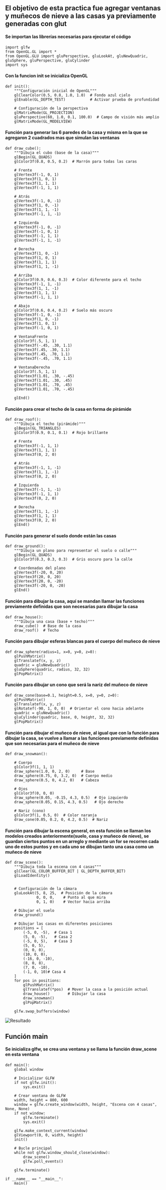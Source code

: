 ## El objetivo de esta practica fue agregar ventanas y muñecos de nieve a las casas ya previamente generadas con glut

#### Se importan las librerías necesarias para ejecutar el código
~~~
import glfw
from OpenGL.GL import *
from OpenGL.GLU import gluPerspective, gluLookAt, gluNewQuadric, gluSphere, gluPerspective, gluCylinder
import sys
~~~

#### Con la funcion init se inicializa OpenGL
~~~
def init():
    """Configuración inicial de OpenGL"""
    glClearColor(0.5, 0.8, 1.0, 1.0)  # Fondo azul cielo
    glEnable(GL_DEPTH_TEST)           # Activar prueba de profundidad

    # Configuración de la perspectiva
    glMatrixMode(GL_PROJECTION)
    gluPerspective(60, 1.0, 0.1, 100.0)  # Campo de visión más amplio
    glMatrixMode(GL_MODELVIEW)
~~~

#### Función para generar las 6 paredes de la casa y misma en la que se agregaron 2 cuadrados mas que simulan las ventanas
~~~
def draw_cube():
    """Dibuja el cubo (base de la casa)"""
    glBegin(GL_QUADS)
    glColor3f(0.8, 0.5, 0.2)  # Marrón para todas las caras
    
    # Frente
    glVertex3f(-1, 0, 1)
    glVertex3f(1, 0, 1)
    glVertex3f(1, 1, 1)
    glVertex3f(-1, 1, 1)

    # Atrás
    glVertex3f(-1, 0, -1)
    glVertex3f(1, 0, -1)
    glVertex3f(1, 1, -1)
    glVertex3f(-1, 1, -1)

    # Izquierda
    glVertex3f(-1, 0, -1)
    glVertex3f(-1, 0, 1)
    glVertex3f(-1, 1, 1)
    glVertex3f(-1, 1, -1)

    # Derecha
    glVertex3f(1, 0, -1)
    glVertex3f(1, 0, 1)
    glVertex3f(1, 1, 1)
    glVertex3f(1, 1, -1)

    # Arriba
    glColor3f(0.9, 0.6, 0.3)  # Color diferente para el techo
    glVertex3f(-1, 1, -1)
    glVertex3f(1, 1, -1)
    glVertex3f(1, 1, 1)
    glVertex3f(-1, 1, 1)

    # Abajo
    glColor3f(0.6, 0.4, 0.2)  # Suelo más oscuro
    glVertex3f(-1, 0, -1)
    glVertex3f(1, 0, -1)
    glVertex3f(1, 0, 1)
    glVertex3f(-1, 0, 1)   
    
    # VentanaFrente
    glColor3f(.5, 1, 1)
    glVertex3f(-.45, .30, 1.1)
    glVertex3f(.45, .30, 1.1)
    glVertex3f(.45, .70, 1.1)
    glVertex3f(-.45, .70, 1.1)
    
    # VentanaDerecha
    glColor3f(.5, 1, 1)
    glVertex3f(1.01, .30, -.45)
    glVertex3f(1.01, .30, .45)
    glVertex3f(1.01, .70, .45)
    glVertex3f(1.01, .70, -.45)
    
    glEnd()
~~~

#### Función para crear el techo de la casa en forma de pirámide
~~~
def draw_roof():
    """Dibuja el techo (pirámide)"""
    glBegin(GL_TRIANGLES)
    glColor3f(0.9, 0.1, 0.1)  # Rojo brillante

    # Frente
    glVertex3f(-1, 1, 1)
    glVertex3f(1, 1, 1)
    glVertex3f(0, 2, 0)

    # Atrás
    glVertex3f(-1, 1, -1)
    glVertex3f(1, 1, -1)
    glVertex3f(0, 2, 0)

    # Izquierda
    glVertex3f(-1, 1, -1)
    glVertex3f(-1, 1, 1)
    glVertex3f(0, 2, 0)

    # Derecha
    glVertex3f(1, 1, -1)
    glVertex3f(1, 1, 1)
    glVertex3f(0, 2, 0)
    glEnd()
~~~

#### Función para generar el suelo donde están las casas
~~~
def draw_ground():
    """Dibuja un plano para representar el suelo o calle"""
    glBegin(GL_QUADS)
    glColor3f(0.3, 0.3, 0.3)  # Gris oscuro para la calle

    # Coordenadas del plano
    glVertex3f(-20, 0, 20)
    glVertex3f(20, 0, 20)
    glVertex3f(20, 0, -20)
    glVertex3f(-20, 0, -20)
    glEnd()
~~~

#### Función para dibujar la casa, aquí se mandan llamar las funciones previamente definidas que son necesarias para dibujar la casa
~~~
def draw_house():
    """Dibuja una casa (base + techo)"""
    draw_cube()  # Base de la casa
    draw_roof()  # Techo
~~~

#### Función para dibujar esferas blancas para el cuerpo del muñeco de nieve
~~~
def draw_sphere(radius=1, x=0, y=0, z=0):
    glPushMatrix()
    glTranslatef(x, y, z)
    quadric = gluNewQuadric()
    gluSphere(quadric, radius, 32, 32)
    glPopMatrix()
~~~

#### Función para dibujar un cono que será la nariz del muñeco de nieve
~~~
def draw_cone(base=0.1, height=0.5, x=0, y=0, z=0):
    glPushMatrix()
    glTranslatef(x, y, z)
    glRotatef(-90, 1, 0, 0)  # Orientar el cono hacia adelante
    quadric = gluNewQuadric()
    gluCylinder(quadric, base, 0, height, 32, 32)
    glPopMatrix()
~~~

#### Función para dibujar el muñeco de nieve, al igual que con la función para dibujar la casa, se vuelve a llamar a las funciones previamente definidas que son necesarias para el muñeco de nieve
~~~
def draw_snowman():

    # Cuerpo
    glColor3f(1, 1, 1)
    draw_sphere(1.0, 0, 2, 0)     # Base
    draw_sphere(0.75, 0, 3.2, 0)  # Cuerpo medio
    draw_sphere(0.5, 0, 4.2, 0)   # Cabeza

    # Ojos
    glColor3f(0, 0, 0)
    draw_sphere(0.05, -0.15, 4.3, 0.5)  # Ojo izquierdo
    draw_sphere(0.05, 0.15, 4.3, 0.5)   # Ojo derecho

    # Nariz (cono)
    glColor3f(1, 0.5, 0)  # Color naranja
    draw_cone(0.05, 0.2, 0, 4.2, 0.5)  # Nariz
~~~
    
#### Función para dibujar la escena general, en esta función se llaman los modelos creados anteriormente(suelo, casa y muñeco de nieve), se guardan ciertos puntos en un arreglo y mediante un for se recorren cada uno de estos puntos y en cada uno se dibujan tanto una casa como un muñeco de nieve
~~~
def draw_scene():
    """Dibuja toda la escena con 4 casas"""
    glClear(GL_COLOR_BUFFER_BIT | GL_DEPTH_BUFFER_BIT)
    glLoadIdentity()
    

    # Configuración de la cámara
    gluLookAt(5, 8, 25,  # Posición de la cámara
              0, 0, 0,    # Punto al que mira
              0, 1, 0)    # Vector hacia arriba

    # Dibujar el suelo
    draw_ground()

    # Dibujar las casas en diferentes posiciones
    positions = [
        (-5, 0, -5),  # Casa 1
        (5, 0, -5),   # Casa 2
        (-5, 0, 5),   # Casa 3
        (5, 0, 5),
        (0, 0, 0),
        (10, 0, 0),
        (-16, 0, -10),
        (8, 0, 8),
        (7, 0, -10),
        (-1, 0, 10)# Casa 4
    ]
    for pos in positions:
        glPushMatrix()
        glTranslatef(*pos)  # Mover la casa a la posición actual
        draw_house()        # Dibujar la casa
        draw_snowman()
        glPopMatrix()

    glfw.swap_buffers(window)
~~~
![Resultado](Imagenes/glut_casas.png)

## Función main
#### Se inicializa glfw, se crea una ventana y se llama la función draw_scene en esta ventana
~~~
def main():
    global window

    # Inicializar GLFW
    if not glfw.init():
        sys.exit()
    
    # Crear ventana de GLFW
    width, height = 800, 600
    window = glfw.create_window(width, height, "Escena con 4 casas", None, None)
    if not window:
        glfw.terminate()
        sys.exit()

    glfw.make_context_current(window)
    glViewport(0, 0, width, height)
    init()

    # Bucle principal
    while not glfw.window_should_close(window):
        draw_scene()
        glfw.poll_events()

    glfw.terminate()

if __name__ == "__main__":
    main()